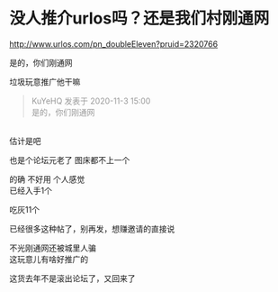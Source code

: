 # 没人推介urlos吗？还是我们村刚通网


http://www.urlos.com/pn_doubleEleven?pruid=2320766

是的，你们刚通网

垃圾玩意推广他干嘛

<div class="quote"><blockquote><font color="#999999">KuYeHQ 发表于 2020-11-3 15:00</font><br />
<font color="#999999">是的，你们刚通网</font></blockquote></div><br />
估计是吧

也是个论坛元老了 图床都不上一个<img src="static/image/smiley/yct/002.gif" smilieid="30" border="0" alt="" />

的确 不好用 个人感觉 <br />
已经入手1个

吃灰11个

已经很多这种帖了，别再发，想赚邀请的直接说

不光刚通网还被城里人骗<img src="static/image/smiley/default/lol.gif" smilieid="12" border="0" alt="" /><br />
这玩意儿有啥好推广的

这货去年不是滚出论坛了，又回来了<img src="static/image/smiley/default/titter.gif" smilieid="9" border="0" alt="" />
